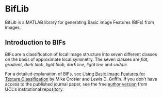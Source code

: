 # BifLib
BifLib is a MATLAB library for generating Basic Image Features (BIFs) from images.

## Introduction to BIFs

BIFs are a classification of local image structure into seven different classes on the basis of approximate local symmetry. 
The seven classes are _flat_, _gradient_, _dark blob_, _light blob_, _dark line_, _light line_ and _saddle_. 

For a detailed explanation of BIFs, see [Using Basic Image Features for Texture Classification](http://dx.doi.org/10.1007/s11263-009-0315-0) 
by Mike Crosier and Lewis D. Griffin. If you don't have access to the published journal paper, see the free 
[author version](http://discovery.ucl.ac.uk/74308/) from UCL's institutional repository.